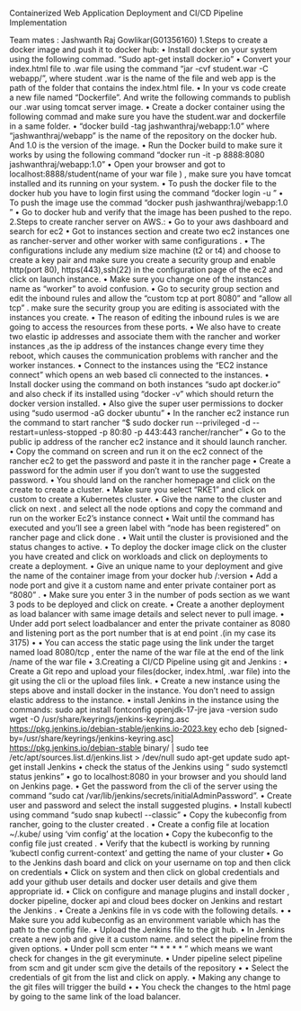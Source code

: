 Containerized Web Application Deployment and CI/CD Pipeline Implementation



Team mates :
Jashwanth Raj Gowlikar(G01356160)
1.Steps to create a docker image and push it to docker hub:
• Install docker on your system using the following commad. “Sudo apt-get install docker.io”
• Convert your index.html file to .war file using the command “jar -cvf student.war -C webapp/”, where
student .war is the name of the file and web app is the path of the folder that contains the index.html
file.
• In your vs code create a new file named “Dockerfile”. And write the following commands to publish
our .war using tomcat server image.
• Create a docker container using the following commad and make sure you have the student.war and
dockerfile in a same folder.
• “docker build -tag jashwanthraj/webapp:1.0” where “jashwanthraj/webapp” is the name of the
repository on the docker hub. And 1.0 is the version of the image.
• Run the Docker build to make sure it works by using the following command “docker run -it -p
8888:8080 jashwanthraj/webapp:1.0”
• Open your browser and got to localhost:8888/student(name of your war file ) , make sure you have
tomcat installed and its running on your system.
• To push the docker file to the docker hub you have to login first using the command “docker login -u
<docker _ username> ”
• To push the image use the commad “docker push jashwanthraj/webapp:1.0 ”
• Go to docker hub and verify that the image has been pushed to the repo.
2.Steps to create rancher server on AWS.:
• Go to your aws dashboard and search for ec2
• Got to instances section and create two ec2 instances one as rancher-server and other worker with
same configurations .
• The configurations include any medium size machine (t2 or t4) and choose to create a key pair and
make sure you create a security group and enable http(port 80), https(443),ssh(22) in the
configuration page of the ec2 and click on launch instance.
• Make sure you change one of the instances name as “worker” to avoid confusion.
• Go to security group section and edit the inbound rules and allow the “custom tcp at port 8080” and
“allow all tcp” . make sure the security group you are editing is associated with the instances you
create.
• The reason of editing the inbound rules is we are going to access the resources from these ports.
• We also have to create two elastic ip addresses and associate them with the rancher and worker
instances ,as the ip address of the instances change every time they reboot, which causes the
communication problems with rancher and the worker instances.
• Connect to the instances using the “EC2 instance connect” which opens an web based cli
connected to the instances.
• Install docker using the command on both instances “sudo apt docker.io” and also check if its
installed using “docker -v” which should return the docker version installed.
• Also give the super user permissions to docker using “sudo usermod -aG docker ubuntu”
• In the rancher ec2 instance run the command to start rancher “$ sudo docker run --privileged -d --
restart=unless-stopped -p 80:80 -p 443:443 rancher/rancher”
• Go to the public ip address of the rancher ec2 instance and it should launch rancher.
• Copy the command on screen and run it on the ec2 connect of the rancher ec2 to get the password
and paste it in the rancher page
• Create a password for the admin user if you don’t want to use the suggested password.
• You should land on the rancher homepage and click on the create to create a cluster.
• Make sure you select “RKE1” and click on custom to create a Kubernetes cluster.
• Give the name to the cluster and click on next . and select all the node options and copy the command and
run on the worker Ec2’s instance connect
• Wait until the command has executed and you’ll see a green label with “node has been registered” on
rancher page and click done .
• Wait until the cluster is provisioned and the status changes to active.
• To deploy the docker image click on the cluster you have created and click on workloads and click on
deployments to create a deployment.
• Give an unique name to your deployment and give the name of the container image from your docker hub
<username>/<application name>:version
• Add a node port and give it a custom name and enter private container port as “8080” .
• Make sure you enter 3 in the number of pods section as we want 3 pods to be deployed and click on create.
• Create a another deployment as load balancer with same image details and select never to pull image.
• Under add port select loadbalancer and enter the private container as 8080 and listening port as the port
number that is at end point .(in my case its 3175)
•
• You can access the static page using the link under the target named load 8080/tcp , enter the name of the
war file at the end of the link /name of the war file
•
3.Creating a CI/CD Pipeline using git and Jenkins :
• Create a Git repo and upload your files(docker, index.html, .war file) into the git using the cli or the upload
files link.
• Create a new instance using the steps above and install docker in the instance. You don’t need to assign
elastic address to the instance.
• install Jenkins in the instance using the commands:
sudo apt install fontconfig openjdk-17-jre
java -version
sudo wget -O /usr/share/keyrings/jenkins-keyring.asc \
https://pkg.jenkins.io/debian-stable/jenkins.io-2023.key
echo deb [signed-by=/usr/share/keyrings/jenkins-keyring.asc] \
https://pkg.jenkins.io/debian-stable binary/ | sudo tee \
/etc/apt/sources.list.d/jenkins.list > /dev/null
sudo apt-get update
sudo apt-get install Jenkins
• check the status of the Jenkins using “ sudo systemctl status jenkins”
• go to localhost:8080 in your browser and you should land on Jenkins page.
• Get the password from the cli of the server using the command “sudo cat
/var/lib/jenkins/secrets/initialAdminPassword”.
• Create user and password and select the install suggested plugins.
• Install kubectl using command “sudo snap kubectl --classic”
• Copy the kubeconfig from rancher, going to the cluster created .
• Create a config file at location ~/.kube/ using ‘vim config’ at the location
• Copy the kubeconfig to the config file just created .
• Verify that the kubectl is working by running ‘kubectl config current-context’ and getting the name of your
cluster
• Go to the Jenkins dash board and click on your username on top and then click on credentials
• Click on system and then click on global credentials and add your github user details and docker user details
and give them appropriate id.
• Click on configure and manage plugins and install docker , docker pipeline, docker api and cloud bees
docker on Jenkins and restart the Jenkins .
• Create a Jenkins file in vs code with the following details.
•
• Make sure you add kubeconfig as an environment variable which has the path to the config file.
• Upload the Jenkins file to the git hub.
• In Jenkins create a new job and give it a custom name. and select the pipeline from the given options.
• Under poll scm enter “* * * * * ” which means we want check for changes in the git everyminute.
• Under pipeline select pipeline from scm and git under scm give the details of the repository
•
• Select the credentials of git from the list and click on apply.
• Making any change to the git files will trigger the build
•
• You check the changes to the html page by going to the same link of the load balancer.
